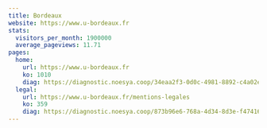 ```yaml
---
title: Bordeaux
website: https://www.u-bordeaux.fr
stats:
  visitors_per_month: 1900000
  average_pageviews: 11.71
pages:
  home: 
    url: https://www.u-bordeaux.fr
    ko: 1010
    diag: https://diagnostic.noesya.coop/34eaa2f3-0d0c-4981-8892-c4a02e91149a
  legal: 
    url: https://www.u-bordeaux.fr/mentions-legales
    ko: 359
    diag: https://diagnostic.noesya.coop/873b96e6-768a-4d34-8d3e-f47416936204
---
```

